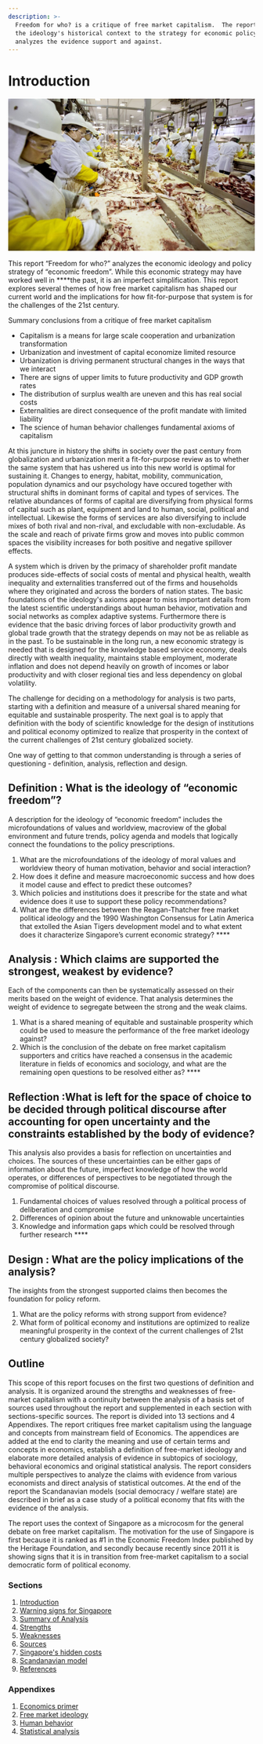 ```yaml
---
description: >-
  Freedom for who? is a critique of free market capitalism.  The report traces
  the ideology's historical context to the strategy for economic policy and
  analyzes the evidence support and against.
---
```


# Introduction

![A production line at a beef plant  \(Mike Siegel / The Seattle Times, 2014\)](.gitbook/assets/image%20%2818%29.png)

This report “Freedom for who?” analyzes the economic ideology and policy strategy of “economic freedom”.  While this economic strategy may have worked well in ****the past, it is an imperfect simplification.  This report explores several themes of how free market capitalism has shaped our current world and the implications for how fit-for-purpose that system is for the challenges of the 21st century.

Summary conclusions from a critique of free market capitalism

* Capitalism is a means for large scale cooperation and urbanization transformation  
* Urbanization and investment of capital economize limited resource
* Urbanization is driving permanent structural changes in the ways that we interact
* There are signs of upper limits to future productivity and GDP growth rates
* The distribution of surplus wealth are uneven and this has real social costs
* Externalities are direct consequence of the profit mandate with limited liability
* The science of human behavior challenges fundamental axioms of capitalism

At this juncture in history the shifts in society over the past century from globalization and urbanization merit a fit-for-purpose review as to whether the same system that has ushered us into this new world is optimal for sustaining it.  Changes to energy, habitat, mobility, communication, population dynamics and our psychology have occured together with structural shifts in dominant forms of capital and types of services.  The relative abundances of forms of capital are diversifying from physical forms of capital such as plant, equipment and land to human, social, political and intellectual.  Likewise the forms of services are also diversifying to include mixes of both rival and non-rival, and excludable with non-excludable.  As the scale and reach of private firms grow and moves into public common spaces the visibility increases for both positive and negative spillover effects.  

A system which is driven by the primacy of shareholder profit mandate produces side-effects of social costs of mental and physical health, wealth inequality and externalities transferred out of the firms and households where they originated and across the borders of nation states.  The basic foundations of the ideology's axioms appear to miss important details from the latest scientific understandings about human behavior, motivation and social networks as complex adaptive systems. Furthermore there is evidence that the basic driving forces of labor productivity growth and global trade growth that the strategy depends on may not be as reliable as in the past. To be sustainable in the long run, a new economic strategy is needed that is designed for the knowledge based service economy, deals directly with wealth inequality, maintains stable employment, moderate inflation and does not depend heavily on growth of incomes or labor productivity and with closer regional ties and less dependency on global volatility.  

The challenge for deciding on a methodology for analysis is two parts, starting with a definition and measure of a universal shared meaning for equitable and sustainable prosperity. The next goal is to apply that definition with the body of scientific knowledge for the design of institutions and political economy optimized to realize that prosperity in the context of the current challenges of 21st century globalized society.

One way of getting to that common understanding is through a series of questioning - definition, analysis, reflection and design.  

## **Definition : What is the ideology of “economic freedom”?**

A description for the ideology of “economic freedom” includes the microfoundations of values and worldview, macroview of the g**l**obal environment and future trends, policy agenda and models that logically connect the foundations to the policy prescriptions. 

1. What are the microfoundations of the ideology of moral values and worldview theory of human motivation, behavior and social interaction?
2. How does it define and measure macroeconomic success and how does it model cause and effect to predict these outcomes?
3. Which policies and institutions does it prescribe for the state and what evidence does it use to support these policy recommendations?
4. What are the differences between the Reagan-Thatcher free market political ideology and the 1990 Washington Consensus for Latin America that extolled the Asian Tigers development model and to what extent does it characterize Singapore’s current economic strategy? ****

## **Analysis : Which claims are supported the strongest, weakest by evidence?**

Each of the components can then be systematically assessed on their merits based on the weight of evidence. That analysis determines the weight of evidence to segregate between the strong and the weak claims.  

1. What is a shared meaning of equitable and sustainable prosperity which could be used to measure the performance of the free market ideology against?
2. Which is the conclusion of the debate on free market capitalism supporters and critics have reached a consensus in the academic literature in fields of economics and sociology, and what are the remaining open questions to be resolved either as? ****

## **Reflection :What is left for the space of choice to be decided through political discourse after accounting for open uncertainty and the constraints established by the body of evidence?** 

This analysis also provides a basis for reflection on uncertainties and choices.  The sources of these uncertainties can be either gaps of information about the future, imperfect knowledge of how the world operates, or differences of perspectives to be negotiated through the compromise of political discourse.

1. Fundamental choices of values resolved through a political process of deliberation and compromise
2. Differences of opinion about the future and unknowable uncertainties
3. Knowledge and information gaps which could be resolved through further research ****

## **Design : What are the policy implications of the analysis?**

The insights from the strongest supported claims then becomes the foundation for policy reform.

1. What are the policy reforms with strong support from evidence?
2. What form of political economy and institutions are optimized to realize meaningful prosperity in the context of the current challenges of 21st century globalized society?   

## Outline

This scope of this report focuses on the first two questions of definition and analysis. It is organized around the strengths and weaknesses of free-market capitalism with a continuity between the analysis of a basis set of sources used throughout the report and supplemented in each section with sections-specific sources.  The report is divided into 13 sections and 4 Appendixes.  The report critiques free market capitalism using the language and concepts from mainstream field of Economics.  The appendices are added at the end to clarity the meaning and use of certain terms and concepts in economics, establish a definition of free-market ideology and elaborate more detailed analysis of evidence in subtopics of sociology, behavioral economics and original statistical analysis.  The report considers multiple perspectives to analyze the claims with evidence from various economists and direct analysis of statistical outcomes. At the end of the report the Scandanavian models \(social democracy / welfare state\) are described in brief as a case study of a political economy that fits with the evidence of the analysis.

The report uses the context of Singapore as a microcosm for the general debate on free market capitalism. The motivation for the use of Singapore is first because it is ranked as \#1 in the Economic Freedom Index published by the Heritage Foundation, and secondly because recently since 2011 it is showing signs that it is in transition from free-market capitalism to a social democratic form of political economy. 

### Sections

1. [Introduction](./)
2. [Warning signs for Singapore](warning-signs-for-singapore.md)
3. [Summary of Analysis](summary-of-analysis.md)
4. [Strengths](summary-of-analysis.md#strengths)
5. [Weaknesses](summary-of-analysis.md#weaknesses)
6. [Sources](sources.md)
7. [Singapore's hidden costs](externalities/singapores-hidden-costs.md)
8. [Scandanavian model](role-of-the-state/scandinavian-model.md)
9. [References](references.md)

### Appendixes

1. [Economics primer](economics-primer/managing-the-houeshold.md)
2. [Free market ideology](free-market-ideology/liberalization.md)
3. [Human behavior](homo-sapien.md)
4. [Statistical analysis](appendix-b-legatum-prosperity-index/statistical-analysis-legatum-prosperity-index.md)

  
   


